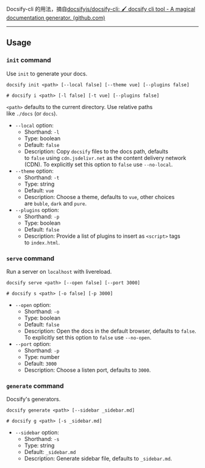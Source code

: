 Docsify-cli 的用法，摘自[docsifyjs/docsify-cli: 🖌 docsify cli tool - A magical documentation generator. (github.com)](https://github.com/docsifyjs/docsify-cli#init-command)

---------------------

## Usage

### `init` command

Use `init` to generate your docs.

```shell
docsify init <path> [--local false] [--theme vue] [--plugins false]

# docsify i <path> [-l false] [-t vue] [--plugins false]
```

`<path>` defaults to the current directory. Use relative paths like `./docs` (or `docs`).

-   `--local` option:
    -   Shorthand: `-l`
    -   Type: boolean
    -   Default: `false`
    -   Description: Copy `docsify` files to the docs path, defaults to `false` using `cdn.jsdelivr.net` as the content delivery network (CDN). To explicitly set this option to `false` use `--no-local`.
-   `--theme` option:
    -   Shorthand: `-t`
    -   Type: string
    -   Default: `vue`
    -   Description: Choose a theme, defaults to `vue`, other choices are `buble`, `dark` and `pure`.
-   `--plugins` option:
    -   Shorthand: `-p`
    -   Type: boolean
    -   Default: `false`
    -   Description: Provide a list of plugins to insert as `<script>` tags to `index.html`.

### `serve` command

Run a server on `localhost` with livereload.

```shell
docsify serve <path> [--open false] [--port 3000]

# docsify s <path> [-o false] [-p 3000]
```

-   `--open` option:
    -   Shorthand: `-o`
    -   Type: boolean
    -   Default: `false`
    -   Description: Open the docs in the default browser, defaults to `false`. To explicitly set this option to `false` use `--no-open`.
-   `--port` option:
    -   Shorthand: `-p`
    -   Type: number
    -   Default: `3000`
    -   Description: Choose a listen port, defaults to `3000`.

### `generate` command

Docsify's generators.

```shell
docsify generate <path> [--sidebar _sidebar.md]

# docsify g <path> [-s _sidebar.md]
```

-   `--sidebar` option:
    -   Shorthand: `-s`
    -   Type: string
    -   Default: `_sidebar.md`
    -   Description: Generate sidebar file, defaults to `_sidebar.md`.
